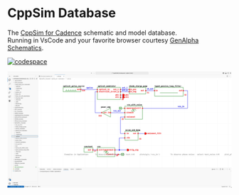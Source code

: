 # CppSim Database

The [CppSim for Cadence](https://cppsim.com/download_hspice_tools.html) schematic and model database.  
Running in VsCode and your favorite browser courtesy [GenAlpha Schematics](https://marketplace.visualstudio.com/items?itemName=gen-alpha-xtor.schematics-vscode).

[![codespace](https://github.com/codespaces/badge.svg)](https://codespaces.new/gen-alpha-xtor/CppSimDb?quickstart=1)

<picture style="max-width:600px;width:100%">
  <source 
    media="(prefers-color-scheme: dark)" 
    srcset="./doc/optical_pll_dark.jpg"
  >
  <source 
    media="(prefers-color-scheme: light)" 
    srcset="./doc/optical_pll_light.jpg"
  >
  <a href=https://codespaces.new/gen-alpha-xtor/CppSimDb?quickstart=1>
  <img 
    alt="demo" 
    width="1200"
    src="./doc/optical_pll_light.jpg"
  >
  </a>
</picture>
